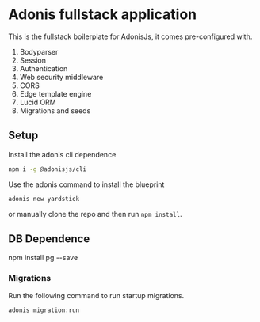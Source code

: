 # Adonis fullstack application

This is the fullstack boilerplate for AdonisJs, it comes pre-configured with.

1. Bodyparser
2. Session
3. Authentication
4. Web security middleware
5. CORS
6. Edge template engine
7. Lucid ORM
8. Migrations and seeds

## Setup

Install the adonis cli dependence

```bash
npm i -g @adonisjs/cli
```

Use the adonis command to install the blueprint

```bash
adonis new yardstick
```

or manually clone the repo and then run `npm install`.

## DB Dependence

npm install pg --save

### Migrations

Run the following command to run startup migrations.

```js
adonis migration:run
```
